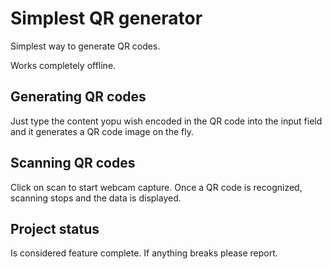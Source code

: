 # Simplest QR generator
Simplest way to generate QR codes. 

Works completely offline. 

Generating QR codes
-------------------
Just type the content yopu wish encoded in the QR code into the input field and it generates a QR code image on the fly.

Scanning QR codes
-----------------
Click on scan to start webcam capture. Once a QR code is recognized, scanning stops and the data is displayed.

Project status
--------------
Is considered feature complete. If anything breaks please report.
